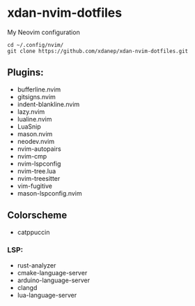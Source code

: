 # xdan-nvim-dotfiles
My Neovim configuration

```     
cd ~/.config/nvim/
git clone https://github.com/xdanep/xdan-nvim-dotfiles.git
```
## Plugins:
- bufferline.nvim
- gitsigns.nvim
- indent-blankline.nvim
- lazy.nvim
- lualine.nvim
- LuaSnip
- mason.nvim
- neodev.nvim
- nvim-autopairs
- nvim-cmp
- nvim-lspconfig
- nvim-tree.lua 
- nvim-treesitter
- vim-fugitive
- mason-lspconfig.nvim

## Colorscheme
- catppuccin

### LSP:
- rust-analyzer
- cmake-language-server
- arduino-language-server
- clangd
- lua-language-server
